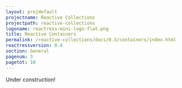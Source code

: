 ```yaml
---
layout: projdefault
projectname: Reactive Collections
projectpath: reactive-collections
logoname: reactress-mini-logo-flat.png
title: Reactive Containers
permalink: /reactive-collections/docs/0.3/containers/index.html
reactressversion: 0.4
section: General
pagenum: 3
pagetot: 10
---
```



Under construction!

